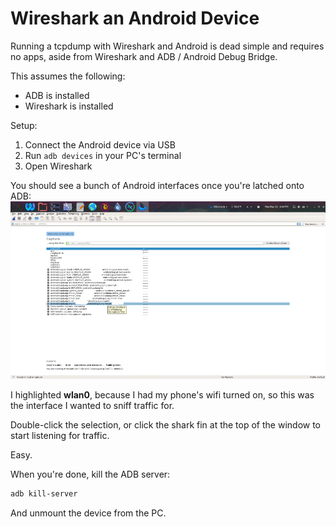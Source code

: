 # Wireshark an Android Device
Running a tcpdump with Wireshark and Android is dead simple and requires no apps, aside from Wireshark and ADB / Android Debug Bridge.

This assumes the following:
- ADB is installed
- Wireshark is installed

Setup:
1. Connect the Android device via USB
2. Run `adb devices` in your PC's terminal
3. Open Wireshark

You should see a bunch of Android interfaces once you're latched onto ADB:
![Wireshark with Android interfaces](img/tcpdump-android.png)

I highlighted **wlan0**, because I had my phone's wifi turned on, so this was the interface I wanted to sniff traffic for.

Double-click the selection, or click the shark fin at the top of the window to start listening for traffic.

Easy.

When you're done, kill the ADB server:
```bash
adb kill-server
```

And unmount the device from the PC.
